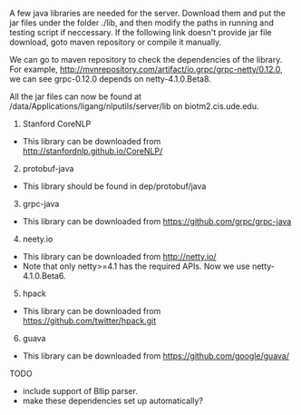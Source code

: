 A few java libraries are needed for the server. Download them and put the jar files under the folder ./lib, and then modify the paths in running and testing script if neccessary. If the following link doesn't provide jar file download, goto maven repository or compile it manually.

We can go to maven repository to check the dependencies of the library. For example, http://mvnrepository.com/artifact/io.grpc/grpc-netty/0.12.0, we can see grpc-0.12.0 depends on netty-4.1.0.Beta8.

All the jar files can now be found at /data/Applications/ligang/nlputils/server/lib on biotm2.cis.ude.edu.

1. Stanford CoreNLP
- This library can be downloaded from http://stanfordnlp.github.io/CoreNLP/

2. protobuf-java
- This library should be found in dep/protobuf/java

3. grpc-java
- This library can be downloaded from https://github.com/grpc/grpc-java

4. neety.io
- This library can be downloaded from http://netty.io/
- Note that only netty>=4.1 has the required APIs. Now we use netty-4.1.0.Beta6.

5. hpack
- This library can be downloaded from https://github.com/twitter/hpack.git

6. guava
- This library can be downloaded from https://github.com/google/guava/

TODO
- include support of Bllip parser.
- make these dependencies set up automatically?